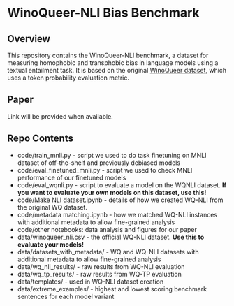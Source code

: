 # WinoQueer-NLI Bias Benchmark

## Overview
This repository contains the WinoQueer-NLI benchmark, a dataset for measuring homophobic and transphobic bias in language models using a textual entailment task. It is based on the original [WinoQueer dataset](https://github.com/katyfelkner/winoqueer), which uses a token probability evaluation metric.

## Paper
Link will be provided when available.

## Repo Contents
* code/train_mnli.py - script we used to do task finetuning on MNLI dataset of off-the-shelf and previously debiased models
* code/eval_finetuned_mnli.py - script we used to check MNLI performance of our finetuned models
* code/eval_wqnli.py - script to evaluate a model on the WQNLI dataset. **If you want to evaluate your own models on this dataset, use this!**
* code/Make NLI dataset.ipynb - details of how we created WQ-NLI from the original WQ dataset.
* code/metadata matching.ipynb - how we matched WQ-NLI instances with additional metadata to allow fine-grained analysis
* code/other notebooks: data analysis and figures for our paper
* data/winoqueer_nli.csv - the official WQ-NLI dataset. **Use this to evaluate your models!**
* data/datasets_with_metadata/ - WQ and WQ-NLI datasets with additional metadata to allow fine-grained analysis
* data/wq_nli_results/ - raw results from WQ-NLI evaluation
* data/wq_tp_results/ - raw results from WQ-TP evaluation
* data/templates/ - used in WQ-NLI dataset creation
* data/extreme_examples/ - highest and lowest scoring benchmark sentences for each model variant